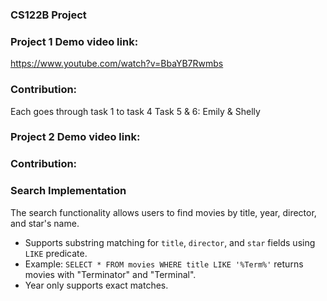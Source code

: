 ### CS122B Project

### Project 1 Demo video link: 
https://www.youtube.com/watch?v=BbaYB7Rwmbs

### Contribution: 
Each goes through task 1 to task 4
Task 5 & 6: Emily & Shelly

### Project 2 Demo video link:


### Contribution:


### Search Implementation
The search functionality allows users to find movies by title, year, director, and star's name.
- Supports substring matching for `title`, `director`, and `star` fields using `LIKE` predicate.
- Example: `SELECT * FROM movies WHERE title LIKE '%Term%'` returns movies with "Terminator" and "Terminal".
- Year only supports exact matches.
